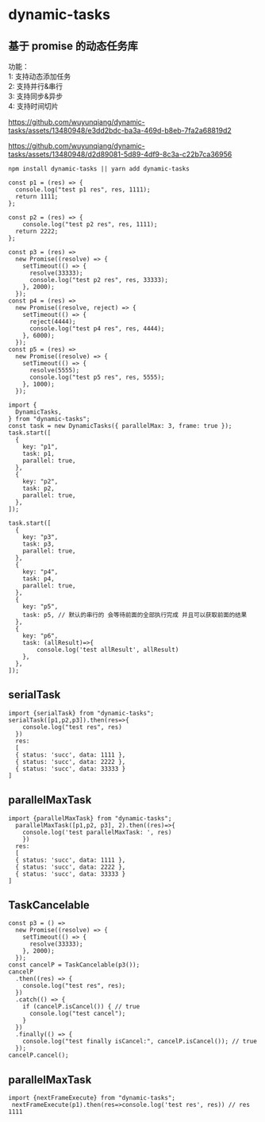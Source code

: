 # dynamic-tasks

## 基于 promise 的动态任务库

功能：<br>
1: 支持动态添加任务<br>
2: 支持并行&串行<br>
3: 支持同步&异步<br>
4: 支持时间切片<br>

https://github.com/wuyunqiang/dynamic-tasks/assets/13480948/e3dd2bdc-ba3a-469d-b8eb-7fa2a68819d2

https://github.com/wuyunqiang/dynamic-tasks/assets/13480948/d2d89081-5d89-4df9-8c3a-c22b7ca36956

```
npm install dynamic-tasks || yarn add dynamic-tasks
```

```
const p1 = (res) => {
  console.log("test p1 res", res, 1111);
  return 1111;
};

const p2 = (res) => {
    console.log("test p2 res", res, 1111);
  return 2222;
};

const p3 = (res) =>
  new Promise((resolve) => {
    setTimeout(() => {
      resolve(33333);
      console.log("test p2 res", res, 33333);
    }, 2000);
  });
const p4 = (res) =>
  new Promise((resolve, reject) => {
    setTimeout(() => {
      reject(4444);
      console.log("test p4 res", res, 4444);
    }, 6000);
  });
const p5 = (res) =>
  new Promise((resolve) => {
    setTimeout(() => {
      resolve(5555);
      console.log("test p5 res", res, 5555);
    }, 1000);
  });
```

```
import {
  DynamicTasks,
} from "dynamic-tasks";
const task = new DynamicTasks({ parallelMax: 3, frame: true });
task.start([
  {
    key: "p1",
    task: p1,
    parallel: true,
  },
  {
    key: "p2",
    task: p2,
    parallel: true,
  },
]);

task.start([
  {
    key: "p3",
    task: p3,
    parallel: true,
  },
  {
    key: "p4",
    task: p4,
    parallel: true,
  },
  {
    key: "p5",
    task: p5, // 默认的串行的 会等待前面的全部执行完成 并且可以获取前面的结果
  },
  {
    key: "p6",
    task: (allResult)=>{
        console.log('test allResult', allResult)
    },
  },
]);
```

## serialTask

```
import {serialTask} from "dynamic-tasks";
serialTask([p1,p2,p3]).then(res=>{
    console.log("test res", res)
  })
  res:
  [
  { status: 'succ', data: 1111 },
  { status: 'succ', data: 2222 },
  { status: 'succ', data: 33333 }
]
```

## parallelMaxTask

```
import {parallelMaxTask} from "dynamic-tasks";
  parallelMaxTask([p1,p2, p3], 2).then((res)=>{
    console.log('test parallelMaxTask: ', res)
    })
  res:
  [
  { status: 'succ', data: 1111 },
  { status: 'succ', data: 2222 },
  { status: 'succ', data: 33333 }
]
```

## TaskCancelable

```
const p3 = () =>
  new Promise((resolve) => {
    setTimeout(() => {
      resolve(33333);
    }, 2000);
  });
const cancelP = TaskCancelable(p3());
cancelP
  .then((res) => {
    console.log("test res", res);
  })
  .catch(() => {
    if (cancelP.isCancel()) { // true
      console.log("test cancel");
    }
  })
  .finally(() => {
    console.log("test finally isCancel:", cancelP.isCancel()); // true
  });
cancelP.cancel();
```

## parallelMaxTask

```
import {nextFrameExecute} from "dynamic-tasks";
 nextFrameExecute(p1).then(res=>console.log('test res', res)) // res 1111
```
